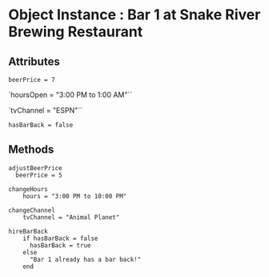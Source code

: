 # Object Instance : Bar 1 at Snake River Brewing Restaurant

## Attributes

`beerPrice = 7`

`hoursOpen = "3:00 PM to 1:00 AM"``

`tvChannel = "ESPN"``

`hasBarBack = false`


## Methods
```
adjustBeerPrice
  beerPrice = 5
```

```
changeHours
    hours = "3:00 PM to 10:00 PM"
```

```
changeChannel
    tvChannel = "Animal Planet"
```

```
hireBarBack
    if hasBarBack = false
      hasBarBack = true
    else
      "Bar 1 already has a bar back!"
    end
```
